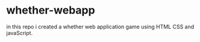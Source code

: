 # whether-webapp
in this repo  i created a whether  web application game using HTML CSS and javaScript. 
